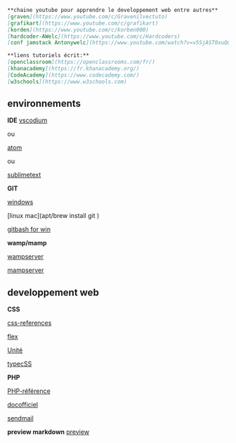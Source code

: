 ```md
**chaine youtube pour apprendre le developpement web entre autres**
[graven](https://www.youtube.com/c/Gravenilvectuto)
[grafikart](https://www.youtube.com/c/grafikart)
[korden](https://www.youtube.com/c/korben000)
[hardcoder-AWelc](https://www.youtube.com/c/Hardcoders)
[conf jamstack Antonywelc](https://www.youtube.com/watch?v=v5SjAST0xuQ&ab_channel=Asynconf)

**liens tutoriels écrit:**
[openclassroom](https://openclassrooms.com/fr/)
[khanacademy](https://fr.khanacademy.org/)
[CodeAcademy](https://www.codecademy.com/)
[w3schools](https://www.w3schools.com)
```


## environnements

**IDE**
[vscodium](https://vscodium.com/)

ou

[atom](https://atom.io)

ou

[sublimetext](https://www.sublimetext.com/)


**GIT**

[windows](https://git-scm.com/download/win)

[linux mac](apt/brew install git )

[gitbash for win](https://gitforwindows.org/)


**wamp/mamp**

[wampserver](https://www.wampserver.com/)

[mampserver](https://www.mamp.info/en/downloads/)

## developpement web


**CSS**

[css-references](https://www.w3schools.com/cssref/default.asps)

[flex](https://flexboxfroggy.com/#fr)

[Unité](https://developer.mozilla.org/fr/docs/Web/CSS/CSS_Values_and_Units)

[typecSS](https://developer.mozilla.org/fr/docs/Web/CSS/CSS_Types)

**PHP**

[PHP-référence](https://www.w3schools.com/php/default.asp)

[docofficiel](https://www.php.net/)

[sendmail](https://sourceforge.net/projects/send-mail/)


**preview markdown**
[preview](https://markdownlivepreview.com/)
